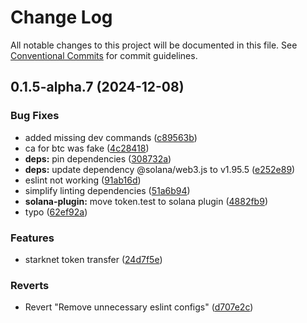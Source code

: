 # Change Log

All notable changes to this project will be documented in this file.
See [Conventional Commits](https://conventionalcommits.org) for commit guidelines.

## 0.1.5-alpha.7 (2024-12-08)


### Bug Fixes

* added missing dev commands ([c89563b](https://github.com/okcashpro/okai/commit/c89563bc020f0b21a69599b706534f2edfbdf1cd))
* ca for btc was fake ([4c28418](https://github.com/okcashpro/okai/commit/4c28418da13e65a32fca21532515ec5dc84b46e5))
* **deps:** pin dependencies ([308732a](https://github.com/okcashpro/okai/commit/308732a8906881a0c7a023765bbd4c5590c565e6))
* **deps:** update dependency @solana/web3.js to v1.95.5 ([e252e89](https://github.com/okcashpro/okai/commit/e252e895a34c63113ed4eac99ed49a908babd2c0))
* eslint not working ([91ab16d](https://github.com/okcashpro/okai/commit/91ab16d6cb7361e6785ad5e6f7a617584357f00a))
* simplify linting dependencies ([51a6b94](https://github.com/okcashpro/okai/commit/51a6b94f6764f4951f48b730c5fdf821876c070f))
* **solana-plugin:** move token.test to solana plugin ([4882fb9](https://github.com/okcashpro/okai/commit/4882fb9c743d1d070f552507dd3b9a4bffe7803b))
* typo ([62ef92a](https://github.com/okcashpro/okai/commit/62ef92aade4be9df09dbc597db9363acd57d5997))


### Features

* starknet token transfer ([24d7f5e](https://github.com/okcashpro/okai/commit/24d7f5e8ad2390bfcbd911ac94e67b728c5388f3))


### Reverts

* Revert "Remove unnecessary eslint configs" ([d707e2c](https://github.com/okcashpro/okai/commit/d707e2ce72218202c8703483673e8453134f0e13))
